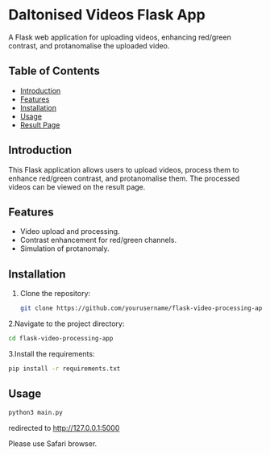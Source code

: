 # Daltonised Videos Flask App

A Flask web application for uploading videos, enhancing red/green contrast, and protanomalise the uploaded video.

## Table of Contents

- [Introduction](#introduction)
- [Features](#features)
- [Installation](#installation)
- [Usage](#usage)
- [Result Page](#result-page)

## Introduction

This Flask application allows users to upload videos, process them to enhance red/green contrast, and protanomalise them. The processed videos can be viewed on the result page.

## Features

- Video upload and processing.
- Contrast enhancement for red/green channels.
- Simulation of protanomaly.



## Installation

1. Clone the repository:

   ```bash
   git clone https://github.com/yourusername/flask-video-processing-app.git
2.Navigate to the project directory:
 ```bash
cd flask-video-processing-app
```
3.Install the requirements:

 ```bash
pip install -r requirements.txt
```
## Usage
```bash
python3 main.py
```
redirected to http://127.0.0.1:5000

Please use Safari browser.
